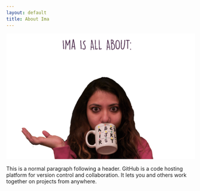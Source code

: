 ```yaml
---
layout: default
title: About Ima
---
```



![](ima.gif)

This is a normal paragraph following a header. GitHub is a code hosting platform for version control and collaboration. It lets you and others work together on projects from anywhere.
